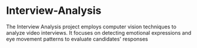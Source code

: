 # Interview-Analysis
The Interview Analysis project employs computer vision techniques to analyze video interviews. It focuses on detecting emotional expressions and eye movement patterns to evaluate candidates' responses
